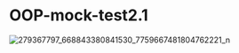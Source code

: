 # OOP-mock-test2.1

![279367797_668843380841530_7759667481804762221_n](https://user-images.githubusercontent.com/91715582/166490183-c73c5384-06e8-40ae-8dab-5ee7f60afeb2.jpg)
